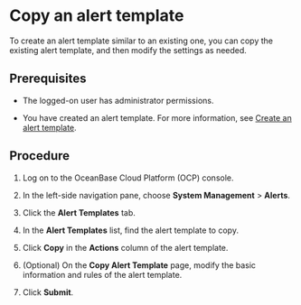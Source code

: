 # Copy an alert template

To create an alert template similar to an existing one, you can copy the existing alert template, and then modify the settings as needed.

## Prerequisites

* The logged-on user has administrator permissions.

* You have created an alert template. For more information, see [Create an alert template](9.create-alarm-template.md).

## Procedure

1. Log on to the OceanBase Cloud Platform (OCP) console.

2. In the left-side navigation pane, choose **System Management** > **Alerts**.

3. Click the **Alert Templates** tab.

4. In the **Alert Templates** list, find the alert template to copy.

5. Click **Copy** in the **Actions** column of the alert template.

6. (Optional) On the **Copy Alert Template** page, modify the basic information and rules of the alert template.

7. Click **Submit**.
